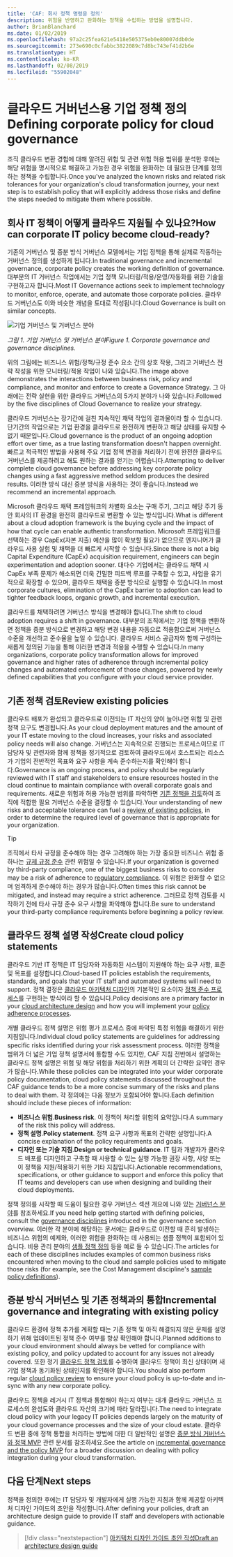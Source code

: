 ```yaml
---
title: 'CAF: 회사 정책 명령문 정의'
description: 위험을 반영하고 완화하는 정책을 수립하는 방법을 설명합니다.
author: BrianBlanchard
ms.date: 01/02/2019
ms.openlocfilehash: 97a2c25fea621e5418e505375eb0e80007ddb0de
ms.sourcegitcommit: 273e690c0cfabbc3822089c7d8bc743ef41d2b6e
ms.translationtype: HT
ms.contentlocale: ko-KR
ms.lasthandoff: 02/08/2019
ms.locfileid: "55902048"
---
```

<!---
I understand risk and tolerance, now what do I do?
Define the policy... [aspirational statement to move towards 2/1] If you need help defining policies, each discipline includes references to common business risks and policies to mitigate the risks...
--->

# <a name="defining-corporate-policy-for-cloud-governance"></a><span data-ttu-id="be2bc-103">클라우드 거버넌스용 기업 정책 정의</span><span class="sxs-lookup"><span data-stu-id="be2bc-103">Defining corporate policy for cloud governance</span></span>

<span data-ttu-id="be2bc-104">조직 클라우드 변환 경험에 대해 알려진 위험 및 관련 위험 허용 범위를 분석한 후에는 해당 위험을 명시적으로 해결하고 가능한 경우 위험을 완화하는 데 필요한 단계를 정의하는 정책을 수립합니다.</span><span class="sxs-lookup"><span data-stu-id="be2bc-104">Once you've analyzed the known risks and related risk tolerances for your organization's cloud transformation journey, your next step is to establish policy that will explicitly address those risks and define the steps needed to mitigate them where possible.</span></span>

<!-- markdownlint-disable MD026 -->

## <a name="how-can-corporate-it-policy-become-cloud-ready"></a><span data-ttu-id="be2bc-105">회사 IT 정책이 어떻게 클라우드 지원될 수 있나요?</span><span class="sxs-lookup"><span data-stu-id="be2bc-105">How can corporate IT policy become cloud-ready?</span></span>

<span data-ttu-id="be2bc-106">기존의 거버넌스 및 증분 방식 거버넌스 모델에서는 기업 정책을 통해 실제로 작동하는 거버넌스 정의를 생성하게 됩니다.</span><span class="sxs-lookup"><span data-stu-id="be2bc-106">In traditional governance and incremental governance, corporate policy creates the working definition of governance.</span></span> <span data-ttu-id="be2bc-107">대부분의 IT 거버넌스 작업에서는 기업 정책 모니터링/적용/운영/자동화를 위한 기술을 구현하고자 합니다.</span><span class="sxs-lookup"><span data-stu-id="be2bc-107">Most IT Governance actions seek to implement technology to monitor, enforce, operate, and automate those corporate policies.</span></span> <span data-ttu-id="be2bc-108">클라우드 거버넌스도 이와 비슷한 개념을 토대로 작성됩니다.</span><span class="sxs-lookup"><span data-stu-id="be2bc-108">Cloud Governance is built on similar concepts.</span></span>

![기업 거버넌스 및 거버넌스 분야](../../_images/operational-transformation-govern.png)

<span data-ttu-id="be2bc-110">*그림 1. 기업 거버넌스 및 거버넌스 분야*</span><span class="sxs-lookup"><span data-stu-id="be2bc-110">*Figure 1. Corporate governance and governance disciplines.*</span></span>

<span data-ttu-id="be2bc-111">위의 그림에는 비즈니스 위험/정책/규정 준수 요소 간의 상호 작용, 그리고 거버넌스 전략 작성을 위한 모니터링/적용 작업이 나와 있습니다.</span><span class="sxs-lookup"><span data-stu-id="be2bc-111">The image above demonstrates the interactions between business risk, policy and compliance, and monitor and enforce to create a Governance Strategy.</span></span> <span data-ttu-id="be2bc-112">그 아래에는 전략 실현을 위한 클라우드 거버넌스의 5가지 분야가 나와 있습니다.</span><span class="sxs-lookup"><span data-stu-id="be2bc-112">Followed by the five disciplines of Cloud Governance to realize your strategy.</span></span>

<span data-ttu-id="be2bc-113">클라우드 거버넌스는 장기간에 걸친 지속적인 채택 작업의 결과물이라 할 수 있습니다. 단기간의 작업으로는 기업 환경을 클라우드로 완전하게 변환하고 해당 상태를 유지할 수 없기 때문입니다.</span><span class="sxs-lookup"><span data-stu-id="be2bc-113">Cloud governance is the product of an ongoing adoption effort over time, as a true lasting transformation doesn't happen overnight.</span></span> <span data-ttu-id="be2bc-114">빠르고 적극적인 방법을 사용해 주요 기업 정책 변경을 처리하기 전에 완전한 클라우드 거버넌스를 제공하려고 해도 원하는 결과를 얻기는 어렵습니다.</span><span class="sxs-lookup"><span data-stu-id="be2bc-114">Attempting to deliver complete cloud governance before addressing key corporate policy changes using a fast aggressive method seldom produces the desired results.</span></span> <span data-ttu-id="be2bc-115">이러한 방식 대신 증분 방식을 사용하는 것이 좋습니다.</span><span class="sxs-lookup"><span data-stu-id="be2bc-115">Instead we recommend an incremental approach.</span></span>

<span data-ttu-id="be2bc-116">Microsoft 클라우드 채택 프레임워크의 차별화 요소는 구매 주기, 그리고 해당 주기 동안 회사의 IT 환경을 완전히 클라우드로 변환할 수 있는 방식입니다.</span><span class="sxs-lookup"><span data-stu-id="be2bc-116">What is different about a cloud adoption framework is the buying cycle and the impact of how that cycle can enable authentic transformation.</span></span> <span data-ttu-id="be2bc-117">Microsoft 프레임워크를 선택하는 경우 CapEx(자본 지출) 예산을 많이 확보할 필요가 없으므로 엔지니어가 클라우드 사용 실험 및 채택을 더 빠르게 시작할 수 있습니다.</span><span class="sxs-lookup"><span data-stu-id="be2bc-117">Since there is not a big Capital Expenditure (CapEx) acquisition requirement, engineers can begin experimentation and adoption sooner.</span></span> <span data-ttu-id="be2bc-118">대다수 기업에서는 클라우드 채택 시 CapEx 부족 문제가 해소되면 더욱 긴밀한 피드백 루프를 구축할 수 있고, 사업을 유기적으로 확장할 수 있으며, 클라우드 채택을 증분 방식으로 실행할 수 있습니다.</span><span class="sxs-lookup"><span data-stu-id="be2bc-118">In most corporate cultures, elimination of the CapEx barrier to adoption can lead to tighter feedback loops, organic growth, and incremental execution.</span></span>

<span data-ttu-id="be2bc-119">클라우드를 채택하려면 거버넌스 방식을 변경해야 합니다.</span><span class="sxs-lookup"><span data-stu-id="be2bc-119">The shift to cloud adoption requires a shift in governance.</span></span> <span data-ttu-id="be2bc-120">대부분의 조직에서는 기업 정책을 변환하면 정책을 증분 방식으로 변경하고 해당 변경 내용을 자동으로 적용함으로써 거버넌스 수준을 개선하고 준수율을 높일 수 있습니다. 클라우드 서비스 공급자와 함께 구성하는 새롭게 정의된 기능을 통해 이러한 변경과 적용을 수행할 수 있습니다.</span><span class="sxs-lookup"><span data-stu-id="be2bc-120">In many organizations, corporate policy transformation allows for improved governance and higher rates of adherence through incremental policy changes and automated enforcement of those changes, powered by newly defined capabilities that you configure with your cloud service provider.</span></span>

<!-- markdownlint-enable MD026 -->

## <a name="review-existing-policies"></a><span data-ttu-id="be2bc-121">기존 정책 검토</span><span class="sxs-lookup"><span data-stu-id="be2bc-121">Review existing policies</span></span>

<span data-ttu-id="be2bc-122">클라우드 배포가 완성되고 클라우드로 이전되는 IT 자산의 양이 늘어나면 위험 및 관련 정책 요구도 변경됩니다.</span><span class="sxs-lookup"><span data-stu-id="be2bc-122">As your cloud deployment matures and the amount of your IT estate moving to the cloud increases, your risks and associated policy needs will also change.</span></span> <span data-ttu-id="be2bc-123">거버넌스는 지속적으로 진행되는 프로세스이므로 IT 담당자 및 관련자와 함께 정책을 정기적으로 검토하여 클라우드에서 호스트되는 리소스가 기업의 전반적인 목표와 요구 사항을 계속 준수하는지를 확인해야 합니다.</span><span class="sxs-lookup"><span data-stu-id="be2bc-123">Governance is an ongoing process, and policy should be regularly reviewed with IT staff and stakeholders to ensure resources hosted in the cloud continue to maintain compliance with overall corporate goals and requirements.</span></span> <span data-ttu-id="be2bc-124">새로운 위험과 허용 가능한 범위를 파악하면 [기존 정책을 검토](what-is-a-cloud-policy-review.md)하여 조직에 적합한 필요 거버넌스 수준을 결정할 수 있습니다.</span><span class="sxs-lookup"><span data-stu-id="be2bc-124">Your understanding of new risks and acceptable tolerance can fuel a [review of existing policies](what-is-a-cloud-policy-review.md), in order to determine the required level of governance that is appropriate for your organization.</span></span>

> [!TIP]
> <span data-ttu-id="be2bc-125">조직에서 타사 규정을 준수해야 하는 경우 고려해야 하는 가장 중요한 비즈니스 위험 중 하나는 [규제 규정 준수](what-is-regulatory-compliance.md) 관련 위험일 수 있습니다.</span><span class="sxs-lookup"><span data-stu-id="be2bc-125">If your organization is governed by third-party compliance, one of the biggest business risks to consider may be a risk of adherence to [regulatory compliance](what-is-regulatory-compliance.md).</span></span> <span data-ttu-id="be2bc-126">이 위험은 완화할 수 없으며 엄격하게 준수해야 하는 경우가 많습니다.</span><span class="sxs-lookup"><span data-stu-id="be2bc-126">Often times this risk cannot be mitigated, and instead may require a strict adherence.</span></span> <span data-ttu-id="be2bc-127">그러므로 정책 검토를 시작하기 전에 타사 규정 준수 요구 사항을 파악해야 합니다.</span><span class="sxs-lookup"><span data-stu-id="be2bc-127">Be sure to understand your third-party compliance requirements before beginning a policy review.</span></span>

## <a name="create-cloud-policy-statements"></a><span data-ttu-id="be2bc-128">클라우드 정책 설명 작성</span><span class="sxs-lookup"><span data-stu-id="be2bc-128">Create cloud policy statements</span></span>

<span data-ttu-id="be2bc-129">클라우드 기반 IT 정책은 IT 담당자와 자동화된 시스템이 지원해야 하는 요구 사항, 표준 및 목표를 설정합니다.</span><span class="sxs-lookup"><span data-stu-id="be2bc-129">Cloud-based IT policies establish the requirements, standards, and goals that your IT staff and automated systems will need to support.</span></span> <span data-ttu-id="be2bc-130">정책 결정은 [클라우드 아키텍처 디자인](align-governance-journeys.md)의 기본적인 요소이자 [정책 준수 프로세스](processes.md)를 구현하는 방식이라 할 수 있습니다.</span><span class="sxs-lookup"><span data-stu-id="be2bc-130">Policy decisions are a primary factor in your [cloud architecture design](align-governance-journeys.md) and how you will implement your [policy adherence processes](processes.md).</span></span>

<span data-ttu-id="be2bc-131">개별 클라우드 정책 설명은 위험 평가 프로세스 중에 파악된 특정 위험을 해결하기 위한 지침입니다.</span><span class="sxs-lookup"><span data-stu-id="be2bc-131">Individual cloud policy statements are guidelines for addressing specific risks identified during your risk assessment process.</span></span> <span data-ttu-id="be2bc-132">이러한 정책을 범위가 더 넓은 기업 정책 설명서에 통합할 수도 있지만, CAF 지침 전반에서 설명하는 클라우드 정책 설명은 위험 및 해당 위험을 처리하기 위한 계획의 더 간략한 요약인 경우가 많습니다.</span><span class="sxs-lookup"><span data-stu-id="be2bc-132">While these policies can be integrated into your wider corporate policy documentation, cloud policy statements discussed throughout the CAF guidance tends to be a more concise summary of the risks and plans to deal with them.</span></span> <span data-ttu-id="be2bc-133">각 정의에는 다음 정보가 포함되어야 합니다.</span><span class="sxs-lookup"><span data-stu-id="be2bc-133">Each definition should include these pieces of information:</span></span>

- <span data-ttu-id="be2bc-134">**비즈니스 위험**.</span><span class="sxs-lookup"><span data-stu-id="be2bc-134">**Business risk**.</span></span> <span data-ttu-id="be2bc-135">이 정책이 처리할 위험의 요약입니다.</span><span class="sxs-lookup"><span data-stu-id="be2bc-135">A summary of the risk this policy will address.</span></span>
- <span data-ttu-id="be2bc-136">**정책 설명**.</span><span class="sxs-lookup"><span data-stu-id="be2bc-136">**Policy statement**.</span></span> <span data-ttu-id="be2bc-137">정책 요구 사항과 목표의 간략한 설명입니다.</span><span class="sxs-lookup"><span data-stu-id="be2bc-137">A concise explanation of the policy requirements and goals.</span></span>
- <span data-ttu-id="be2bc-138">**디자인 또는 기술 지침**.</span><span class="sxs-lookup"><span data-stu-id="be2bc-138">**Design or technical guidance**.</span></span> <span data-ttu-id="be2bc-139">IT 팀과 개발자가 클라우드 배포를 디자인하고 구축할 때 사용할 수 있는 실행 가능한 권장 사항, 사양 또는 이 정책을 지원/적용하기 위한 기타 지침입니다.</span><span class="sxs-lookup"><span data-stu-id="be2bc-139">Actionable recommendations, specifications, or other guidance to support and enforce this policy that IT teams and developers can use when designing and building their cloud deployments.</span></span>

<span data-ttu-id="be2bc-140">정책 정의를 시작할 때 도움이 필요한 경우 거버넌스 섹션 개요에 나와 있는 [거버넌스 분야](../governance-disciplines.md)를 참조하세요.</span><span class="sxs-lookup"><span data-stu-id="be2bc-140">If you need help getting started with defining policies, consult the [governance disciplines](../governance-disciplines.md) introduced in the governance section overview.</span></span> <span data-ttu-id="be2bc-141">이러한 각 분야에 해당하는 문서에는 클라우드로 이전할 때 흔히 발생하는 비즈니스 위험의 예제와, 이러한 위험을 완화하는 데 사용되는 샘플 정책이 포함되어 있습니다. 비용 관리 분야의 [샘플 정책 정의](../cost-management/policy-statements.md) 등을 예로 들 수 있습니다.</span><span class="sxs-lookup"><span data-stu-id="be2bc-141">The articles for each of these disciplines includes examples of common business risks encountered when moving to the cloud and sample policies used to mitigate those risks (for example, see the Cost Management discipline's [sample policy definitions](../cost-management/policy-statements.md)).</span></span>

## <a name="incremental-governance-and-integrating-with-existing-policy"></a><span data-ttu-id="be2bc-142">증분 방식 거버넌스 및 기존 정책과의 통합</span><span class="sxs-lookup"><span data-stu-id="be2bc-142">Incremental governance and integrating with existing policy</span></span>

<span data-ttu-id="be2bc-143">클라우드 환경에 정책 추가를 계획할 때는 기존 정책 및 아직 해결되지 않은 문제를 설명하기 위해 업데이트된 정책 준수 여부를 항상 확인해야 합니다.</span><span class="sxs-lookup"><span data-stu-id="be2bc-143">Planned additions to your cloud environment should always be vetted for compliance with existing policy, and policy updated to account for any issues not already covered.</span></span> <span data-ttu-id="be2bc-144">또한 정기 [클라우드 정책 검토](what-is-a-cloud-policy-review.md)를 수행하여 클라우드 정책이 최신 상태이며 새 기업 정책과 동기화된 상태인지를 확인해야 합니다.</span><span class="sxs-lookup"><span data-stu-id="be2bc-144">You should also perform regular [cloud policy review](what-is-a-cloud-policy-review.md) to ensure your cloud policy is up-to-date and in-sync with any new corporate policy.</span></span>

<span data-ttu-id="be2bc-145">클라우드 정책을 레거시 IT 정책과 통합해야 하는지 여부는 대개 클라우드 거버넌스 프로세스의 완성도와 클라우드 자산의 크기에 따라 달라집니다.</span><span class="sxs-lookup"><span data-stu-id="be2bc-145">The need to integrate cloud policy with your legacy IT policies depends largely on the maturity of your cloud governance processes and the size of your cloud estate.</span></span> <span data-ttu-id="be2bc-146">클라우드 변환 중에 정책 통합을 처리하는 방법에 대한 더 일반적인 설명은 [증분 방식 거버넌스와 정책 MVP](overview.md) 관련 문서를 참조하세요.</span><span class="sxs-lookup"><span data-stu-id="be2bc-146">See the article on [incremental governance and the policy MVP](overview.md) for a broader discussion on dealing with policy integration during your cloud transformation.</span></span>

## <a name="next-steps"></a><span data-ttu-id="be2bc-147">다음 단계</span><span class="sxs-lookup"><span data-stu-id="be2bc-147">Next steps</span></span>

<span data-ttu-id="be2bc-148">정책을 정의한 후에는 IT 담당자 및 개발자에게 실행 가능한 지침과 함께 제공할 아키텍처 디자인 가이드의 초안을 작성합니다.</span><span class="sxs-lookup"><span data-stu-id="be2bc-148">After defining your policies, draft an architecture design guide to provide IT staff and developers with actionable guidance.</span></span>

> [!div class="nextstepaction"]
> [<span data-ttu-id="be2bc-149">아키텍처 디자인 가이드 초안 작성</span><span class="sxs-lookup"><span data-stu-id="be2bc-149">Draft an architecture design guide</span></span>](align-governance-journeys.md)
